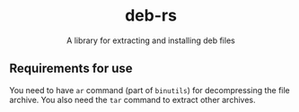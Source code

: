 <div align="center">

# deb-rs

A library for extracting and installing deb files

</div>

## Requirements for use

You need to have `ar` command (part of `binutils`) for decompressing the file archive. You also need the `tar` command to extract other archives.
